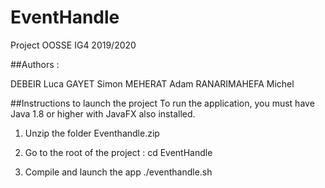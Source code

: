 # EventHandle
Project OOSSE IG4 2019/2020

##Authors :

DEBEIR Luca
GAYET Simon
MEHERAT Adam
RANARIMAHEFA Michel

##Instructions to launch the project
To run the application, you must have Java 1.8 or higher with JavaFX also installed.

1. Unzip the folder Eventhandle.zip

2. Go to the root of the project :
cd EventHandle

3. Compile and launch the app
./eventhandle.sh
